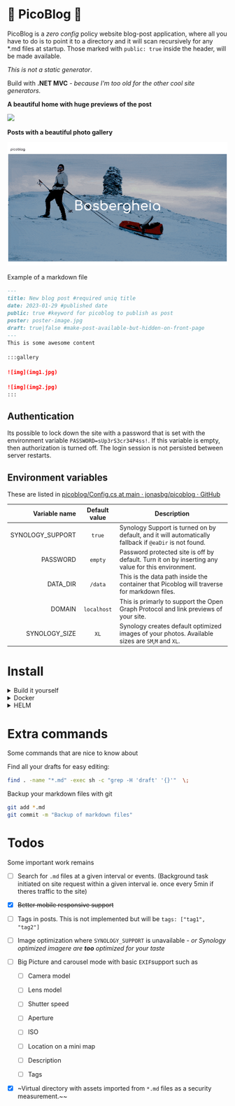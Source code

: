 # 📄 PicoBlog 📄

PicoBlog is a *zero config* policy website blog-post application, where all you have to do is to point it to a directory and it will scan recursively for any *.md files at startup.
Those marked with `public: true` inside the header, will be made available.

*This is not a static generator*.

Build with **.NET MVC** - *because I'm too old for the other cool site generators.*

**A beautiful home with huge previews of the post**

![](.github/docs/images/home.gif)

**Posts with a beautiful photo gallery**

![](.github/docs/images/post.gif)

Example of a markdown file

```markdown
---
title: New blog post #required uniq title
date: 2023-01-29 #published date
public: true #keyword for picoblog to publish as post
poster: poster-image.jpg
draft: true|false #make-post-available-but-hidden-on-front-page
---
This is some awesome content

:::gallery

![img](img1.jpg)

![img](img2.jpg)
:::
```

## Authentication

Its possible to lock down the site with a password that is set with the environment variable `PASSWORD=sUp3rS3cr34P4ss!`. If this variable is empty, then authorization is turned off. The login session is not persisted between server restarts.

## Environment variables

These are listed in [picoblog/Config.cs at main · jonasbg/picoblog · GitHub](https://github.com/jonasbg/picoblog/blob/main/Models/Config.cs)

| Variable name    | Default value | Description                                                                                            |
| ----------------:|:-------------:| ------------------------------------------------------------------------------------------------------ |
| SYNOLOGY_SUPPORT | `true`        | Synology Support is turned on by default, and it will automatically fallback if `@eaDir` is not found. |
| PASSWORD         | `empty`       | Password protected site is off by default. Turn it on by inserting any value for this environment.     |
| DATA_DIR         | `/data`       | This is the data path inside the container that Picoblog will traverse for markdown files.             |
| DOMAIN           | `localhost`   | This is primarly to support the Open Graph Protocol and link previews of your site.                    |
| SYNOLOGY_SIZE    | `XL`          | Synology creates default optimized images of your photos. Available sizes are `SM`,`M` and `XL`.       |

# Install

<details>
  <summary>Build it yourself</summary>

```bash
docker build . -t jonasbg/picoblog
```

</details>

<details>
  <summary>Docker</summary>

  The latest build will always be uploaded to dockerhub so download it from there.

```bash
docker run -d -p 8080:8080 -e DOMAIN=pico.blog --name picoblog --volume /image/directory:/data:ro jonasbg/picoblog
```

  Open ➡ [localhost:8080](http://localhost:8080).

### Restart
Update the docker image to latest version

```bash
docker run --rm -v /var/run/docker.sock:/var/run/docker.sock containrrr/watchtower --run-once picoblog
```

</details>

<details>
  <summary>HELM</summary>

```bash
helm repo add picoblog https://jonasbg.github.io/picoblog
helm repo install picoblog/picoblog --name picoblog
```

### Restart
```bash
kubectl rollout restart deployment/picoblog -n picoblog && kubectl rollout status deployment/picoblog -n picoblog
```

</details>

# Extra commands

Some commands that are nice to know about

Find all your drafts for easy editing:

```bash
find . -name "*.md" -exec sh -c "grep -H 'draft' '{}'"  \;
```

Backup your markdown files with git

```bash
git add *.md
git commit -m "Backup of markdown files"
```

# Todos

Some important work remains

- [ ] Search for `.md` files at a given interval or events. (Background task initiated on site request within a given interval ie. once every 5min if theres traffic to the site)

- [x] ~~Better mobile responsive support~~

- [ ] Tags in posts. This is not implemented but will be `tags: ["tag1", "tag2"]`

- [ ] Image optimization where `SYNOLOGY_SUPPORT` is unavailable - *or Synology optimized imagere are **too** optimized for your taste*

- [ ] Big Picture and carousel mode with basic `EXIF`support such as

  - [ ] Camera model

  - [ ] Lens model

  - [ ] Shutter speed

  - [ ] Aperture

  - [ ] ISO

  - [ ] Location on a mini map

  - [ ] Description

  - [ ] Tags

- [x] ~Virtual directory with assets imported from `*.md` files as a security measurement.~~
